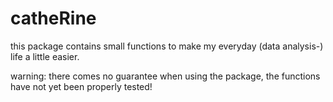 
<!-- README.md is generated from README.Rmd. Please edit that file -->

# catheRine

this package contains small functions to make my everyday (data
analysis-) life a little easier.

warning: there comes no guarantee when using the package, the functions have not yet
been properly tested\!
